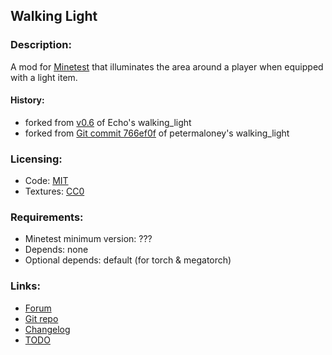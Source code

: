 ## Walking Light

### Description:

A mod for [Minetest][] that illuminates the area around a player when equipped with a light item.

#### History:

- forked from [v0.6][forum] of Echo's walking_light
- forked from [Git commit 766ef0f](https://github.com/petermaloney/walking_light/tree/766ef0f) of petermaloney's walking_light

### Licensing:

- Code: [MIT](LICENSE.txt)
- Textures: [CC0](https://creativecommons.org/publicdomain/zero/1.0/legalcode)

### Requirements:

- Minetest minimum version: ???
- Depends: none
- Optional depends: default (for torch & megatorch)

### Links:

- [Forum][forum]
- [Git repo](https://github.com/AntumMT/mod-walking_light)
- [Changelog](changelog.txt)
- [TODO](TODO.txt)


[Minetest]: http://minetest.net/
[forum]: https://forum.minetest.net/viewtopic.php?t=2621
